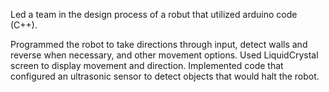 Led a team in the design process of a robut that utilized arduino code (C++). 

Programmed the robot to take directions through input, detect walls and reverse when necessary, and other movement options.
Used LiquidCrystal screen to display movement and direction.
Implemented code that configured an ultrasonic sensor to detect objects that would halt the robot.

